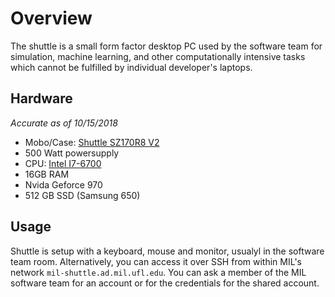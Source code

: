 # Overview
The shuttle is a small form factor desktop PC used by the software team for simulation, machine learning, and other computationally intensive tasks which cannot be fulfilled by individual developer's laptops.

## Hardware
_Accurate as of 10/15/2018_
* Mobo/Case: [Shuttle SZ170R8 V2](http://global.shuttle.com/news/productsDetail?productId=2013)
* 500 Watt powersupply
* CPU: [Intel I7-6700](https://ark.intel.com/products/88196/Intel-Core-i7-6700-Processor-8M-Cache-up-to-4-00-GHz-)
* 16GB RAM
* Nvida Geforce 970
* 512 GB SSD (Samsung 650)

## Usage
Shuttle is setup with a keyboard, mouse and monitor, usualyl in the software team room. Alternatively, you can access it over SSH from within MIL's network `mil-shuttle.ad.mil.ufl.edu`. You can ask a member of the MIL software team for an account or for the credentials for the shared account.